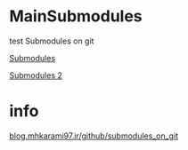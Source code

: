 # MainSubmodules

test Submodules on git

[Submodules](https://github.com/MHKarami97/Submodules)  

[Submodules 2](https://github.com/MHKarami97/Submodules2) 

# info

[blog.mhkarami97.ir/github/submodules_on_git](https://blog.mhkarami97.ir/github/submodules_on_git/) 
